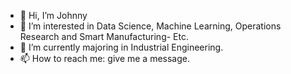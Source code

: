 - 👋 Hi, I’m Johnny
- 👀 I’m interested in Data Science, Machine Learning, Operations Research and Smart Manufacturing- Etc.
- 🌱 I’m currently majoring in Industrial Engineering.
- 📫 How to reach me:  give me a message.

<!---
jk5279/jk5279 is a ✨ special ✨ repository because its `README.md` (this file) appears on your GitHub profile.
You can click the Preview link to take a look at your changes.
--->
